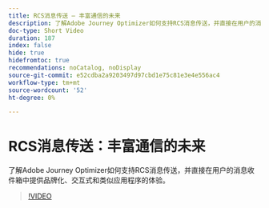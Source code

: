 ```yaml
---
title: RCS消息传送 — 丰富通信的未来
description: 了解Adobe Journey Optimizer如何支持RCS消息传送，并直接在用户的消息收件箱中提供品牌化、交互式和类似应用程序的体验。
doc-type: Short Video
duration: 187
index: false
hide: true
hidefromtoc: true
recommendations: noCatalog, noDisplay
source-git-commit: e52cdba2a9203497d97cbd1e75c81e3e4e556ac4
workflow-type: tm+mt
source-wordcount: '52'
ht-degree: 0%

---
```



# RCS消息传送：丰富通信的未来

了解Adobe Journey Optimizer如何支持RCS消息传送，并直接在用户的消息收件箱中提供品牌化、交互式和类似应用程序的体验。

<!-- 72_S520_3442520_186_rcs-messaging-the-future-of-rich-communication -->
>[!VIDEO](https://video.tv.adobe.com/v/3458209/?learn=on&enablevpops=true)
